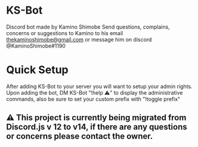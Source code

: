 # KS-Bot
Discord bot made by Kamino Shimobe
Send questions, complains, concerns or suggestions to Kamino to his email thekaminoshimobe@gmail.com or message him on discord @KaminoShimobe#1190

# Quick Setup
After adding KS-Bot to your server you will want to setup your admin rights. Upon adding the bot, DM KS-Bot "!help :warning:" to display the administrative commands, also be sure to set your custom prefix with "!toggle prefix"

## ⚠️ This project is currently being migrated from Discord.js v 12 to v14, if there are any questions or concerns please contact the owner.
